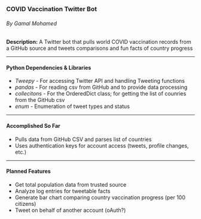 ### COVID Vaccination Twitter Bot
###### By Gamal Mohamed

**Description:** A Twitter bot that pulls world COVID vaccination records from a GitHub source and tweets comparisons and fun facts of country progress

***
#### Python Dependencies & Libraries
- *Tweepy* - For accessing Twitter API and handling Tweeting functions
- *pandas* - For reading csv from GitHub and to provide data processing
- *collecitons* - For the OrderedDict class; for getting the list of counries from the GitHub csv
- *enum* - Enumeration of tweet types and status

***
#### Accomplished So Far
- Pulls data from GitHub CSV and parses list of countries
- Uses authentication keys for account access (tweets, profile changes, etc.)

***
#### Planned Features
- Get total population data from trusted source
- Analyze log entries for tweetable facts
- Generate bar chart comparing country vaccination progress (per 100 citizens)
- Tweet on behalf of another account (oAuth?)
